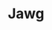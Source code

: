 ---
blog: https://blog.jawg.io/
facebook: https://facebook.com/jawgmaps
linkedin: https://linkedin.com/company/jawg-maps
logohandle: jawgio
sort: jawg
title: Jawg
twitter: https://x.com/jawgio
website: https://www.jawg.io/en/
youtube: https://youtube.com/channel/UC2buEGpGLtAO-QdfvWiA09g
---